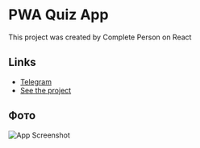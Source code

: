 # PWA Quiz App
This project was created by Complete Person on React

## Links

 - [Telegram](https://t.me/completeperson)
 - [See the project](https://cp-quiz.netlify.com)
 
## Фото

![App Screenshot](https://i.postimg.cc/fR41T26s/Tweet-Pics-2022-08-30-at-17-26-54.png)

